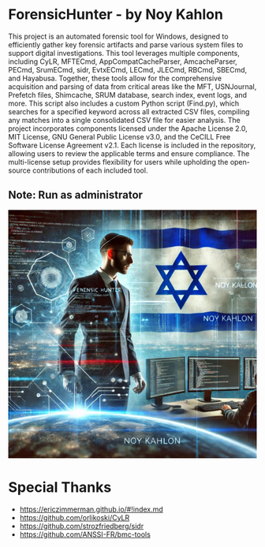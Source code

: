 # ForensicHunter - by Noy Kahlon
This project is an automated forensic tool for Windows, designed to efficiently gather key forensic artifacts and parse various system files to support digital investigations.
This tool leverages multiple components, including CyLR, MFTECmd, AppCompatCacheParser, AmcacheParser, PECmd, SrumECmd, sidr, EvtxECmd, LECmd, JLECmd, RBCmd, SBECmd, and Hayabusa.
Together, these tools allow for the comprehensive acquisition and parsing of data from critical areas like the MFT, USNJournal, Prefetch files, Shimcache, SRUM database, search index, event logs, and more.
This script also includes a custom Python script (Find.py), which searches for a specified keyword across all extracted CSV files, compiling any matches into a single consolidated CSV file for easier analysis.
The project incorporates components licensed under the Apache License 2.0, MIT License, GNU General Public License v3.0, and the CeCILL Free Software License Agreement v2.1. Each license is included in the repository, allowing users to review the applicable terms and ensure compliance.
The multi-license setup provides flexibility for users while upholding the open-source contributions of each included tool.
## Note: Run as administrator

![Alt text](img.jpg)

# Special Thanks
- https://ericzimmerman.github.io/#!index.md
- https://github.com/orlikoski/CyLR
- https://github.com/strozfriedberg/sidr
- https://github.com/ANSSI-FR/bmc-tools
